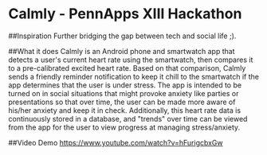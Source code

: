 # Calmly - PennApps XIII Hackathon

##Inspiration
Further bridging the gap between tech and social life ;).

##What it does
Calmly is an Android phone and smartwatch app that detects a user's current heart rate using the smartwatch, then compares it to a pre-calibrated excited heart rate. Based on that comparison, Calmly sends a friendly reminder notification to keep it chill to the smartwatch if the app determines that the user is under stress. The app is intended to be turned on in social situations that might provoke anxiety like parties or presentations so that over time, the user can be made more aware of his/her anxiety and keep it in check. Additionally, this heart rate data is continuously stored in a database, and "trends" over time can be viewed from the app for the user to view progress at managing stress/anxiety.

##Video Demo
https://www.youtube.com/watch?v=hFurigcbxGw
